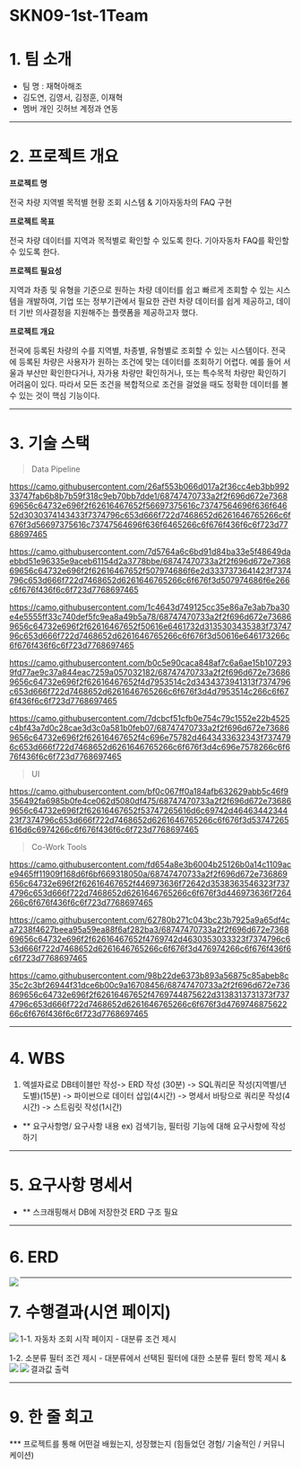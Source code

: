# SKN09-1st-1Team

# 1. 팀 소개

- 팀 명 : 재혁아해조
- 김도연, 김영서, 김정훈, 이재혁
- 멤버 개인 깃허브 계정과 연동

---

# 2. 프로젝트 개요

**프로젝트 명**

전국 차량 지역별 목적별 현황 조회 시스템 & 기아자동차의 FAQ 구현


**프로젝트 목표**

전국 차량 데이터를 지역과 목적별로 확인할 수 있도록 한다.
기아자동차 FAQ를 확인할 수 있도록 한다.


**프로젝트 필요성**

지역과 차종 및 유형을 기준으로 원하는 차량 데이터를 쉽고 빠르게 조회할 수 있는 시스템을 개발하여, 기업 또는 정부기관에서 필요한 관련 차량 데이터를 쉽게 제공하고, 데이터 기반 의사결정을 지원해주는 플랫폼을 제공하고자 했다.


**프로젝트 개요**

전국에 등록된 차량의 수를 지역별, 차종별, 유형별로 조회할 수 있는 시스템이다.
전국에 등록된 차량은 사용자가 원하는 조건에 맞는 데이터를 조회하기 어렵다. 예를 들어 서울과 부산만 확인한다거나, 자가용 차량만 확인하거나, 또는 특수목적 차량만 확인하기 어려움이 있다. 따라서 모든 조건을 복합적으로 조건을 걸었을 때도 정확한 데이터를 볼 수 있는 것이 핵심 기능이다.


---

# 3. 기술 스택

> Data Pipeline
> 

https://camo.githubusercontent.com/26af553b066d017a2f36cc4eb3bb99233747fab6b8b7b59f318c9eb70bb7dde1/68747470733a2f2f696d672e736869656c64732e696f2f62616467652f56697375616c73747564696f636f64652d3030374143433f7374796c653d666f722d7468652d6261646765266c6f676f3d56697375616c73747564696f636f6465266c6f676f436f6c6f723d7768697465

https://camo.githubusercontent.com/7d5764a6c6bd91d84ba33e5f48649daebbd51e96335e9aceb61154d2a3778bbe/68747470733a2f2f696d672e736869656c64732e696f2f62616467652f507974686f6e2d3337373641423f7374796c653d666f722d7468652d6261646765266c6f676f3d507974686f6e266c6f676f436f6c6f723d7768697465

https://camo.githubusercontent.com/1c4643d749125cc35e86a7e3ab7ba30e4e5555ff33c740def5fc9ea8a49b5a78/68747470733a2f2f696d672e736869656c64732e696f2f62616467652f50616e6461732d3135303435383f7374796c653d666f722d7468652d6261646765266c6f676f3d50616e646173266c6f676f436f6c6f723d7768697465

https://camo.githubusercontent.com/b0c5e90caca848af7c6a6ae15b1072939fd77ae9c37a844eac7259a057032182/68747470733a2f2f696d672e736869656c64732e696f2f62616467652f4d7953514c2d3434373941313f7374796c653d666f722d7468652d6261646765266c6f676f3d4d7953514c266c6f676f436f6c6f723d7768697465

https://camo.githubusercontent.com/7dcbcf51cfb0e754c79c1552e22b4525c4bf43a7d0c28cae3d3c0a581b0feb07/68747470733a2f2f696d672e736869656c64732e696f2f62616467652f4c696e75782d4643433632343f7374796c653d666f722d7468652d6261646765266c6f676f3d4c696e7578266c6f676f436f6c6f723d7768697465

> UI
> 

https://camo.githubusercontent.com/bf0c067ff0a184afb632629abb5c46f9356492fa6985b0fe4ce062d5080df475/68747470733a2f2f696d672e736869656c64732e696f2f62616467652f53747265616d6c69742d4646344234423f7374796c653d666f722d7468652d6261646765266c6f676f3d53747265616d6c6974266c6f676f436f6c6f723d7768697465

> Co-Work Tools
> 

https://camo.githubusercontent.com/fd654a8e3b6004b25126b0a14c1109ace9465ff11909f168d6f6bf669318050a/68747470733a2f2f696d672e736869656c64732e696f2f62616467652f446973636f72642d3538363546323f7374796c653d666f722d7468652d6261646765266c6f676f3d446973636f7264266c6f676f436f6c6f723d7768697465

https://camo.githubusercontent.com/62780b271c043bc23b7925a9a65df4ca7238f4627beea95a59ea88f6af282ba3/68747470733a2f2f696d672e736869656c64732e696f2f62616467652f4769742d4630353033323f7374796c653d666f722d7468652d6261646765266c6f676f3d476974266c6f676f436f6c6f723d7768697465

https://camo.githubusercontent.com/98b22de6373b893a56875c85abeb8c35c2c3bf26944f31dce6b00c9a16708456/68747470733a2f2f696d672e736869656c64732e696f2f62616467652f4769744875622d3138313731373f7374796c653d666f722d7468652d6261646765266c6f676f3d476974687562266c6f676f436f6c6f723d7768697465

---

# 4. WBS

1. 엑셀자료로 DB테이블만 작성-> ERD 작성 (30분) -> SQL쿼리문 작성(지역별/년도별)(15분) -> 파이썬으로 데이터 삽입(4시간) -> 명세서 바탕으로 쿼리문 작성(4시간) -> 스트림릿 작성(1시간)
- ** 요구사항명/ 요구사항 내용 ex) 검색기능, 필터링 기능에 대해 요구사항에 작성하기

---

# 5. 요구사항 명세서

- ** 스크래핑해서 DB에 저장한것 ERD 구조 필요

---

# 6. ERD

<img align=left src="https://github.com/SKNETWORKS-FAMILY-AICAMP/SKN09-1st-1Team/blob/feature/jaehyeok/images/image.png"/>

---

# 7. 수행결과(시연 페이지)
1-1. 자동차 조회 시작 페이지
    - 대분류 조건 제시
      <img align=left src="https://github.com/SKNETWORKS-FAMILY-AICAMP/SKN09-1st-1Team/blob/feature/jaehyeok/images/%EB%8C%80%EB%B6%84%EB%A5%98%20%ED%95%84%ED%84%B0.png"/>

1-2. 소분류 필터 조건 제시
    - 대분류에서 선택된 필터에 대한 소분류 필터 항목 제시 & 결과값 출력
<img align=left src="https://github.com/SKNETWORKS-FAMILY-AICAMP/SKN09-1st-1Team/blob/feature/jaehyeok/images/%EC%86%8C%EB%B6%84%EB%A5%98%ED%95%84%ED%84%B01.png"/>
<img align=left src="https://github.com/SKNETWORKS-FAMILY-AICAMP/SKN09-1st-1Team/blob/feature/jaehyeok/images/%EC%86%8C%EB%B6%84%EB%A5%98%ED%95%84%ED%84%B02.png"/>

---

# 9. 한 줄 회고

 *** 프로젝트를 통해 어떤걸 배웠는지, 성장했는지 (힘들었던 경험/ 기술적인 / 커뮤니케이션)

